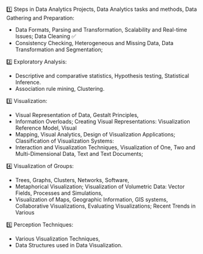 1️⃣ Steps in Data Analytics Projects, Data Analytics tasks and methods, Data Gathering and Preparation: 
- Data Formats, Parsing and Transformation, Scalability and Real-time Issues; Data Cleaning ✅
- Consistency Checking, Heterogeneous and Missing Data, Data Transformation and Segmentation;  

2️⃣ Exploratory Analysis:
- Descriptive and comparative statistics, Hypothesis testing, Statistical Inference. 
- Association rule mining, Clustering. 
 
3️⃣ Visualization: 
- Visual Representation of Data, Gestalt Principles, 
- Information Overloads; Creating Visual Representations: Visualization Reference Model, Visual 
- Mapping, Visual Analytics, Design of Visualization Applications; Classification of Visualization Systems: 
- Interaction and Visualization Techniques, Visualization of One, Two and Multi-Dimensional Data, Text 
and Text Documents; 

4️⃣ Visualization of Groups: 
- Trees, Graphs, Clusters, Networks, Software, 
- Metaphorical Visualization; Visualization of Volumetric Data: Vector Fields, Processes and Simulations, 
- Visualization of Maps, Geographic Information, GIS systems, Collaborative Visualizations, Evaluating Visualizations; Recent Trends in Various 

5️⃣ Perception Techniques:
- Various Visualization Techniques, 
- Data Structures used in Data Visualization.
